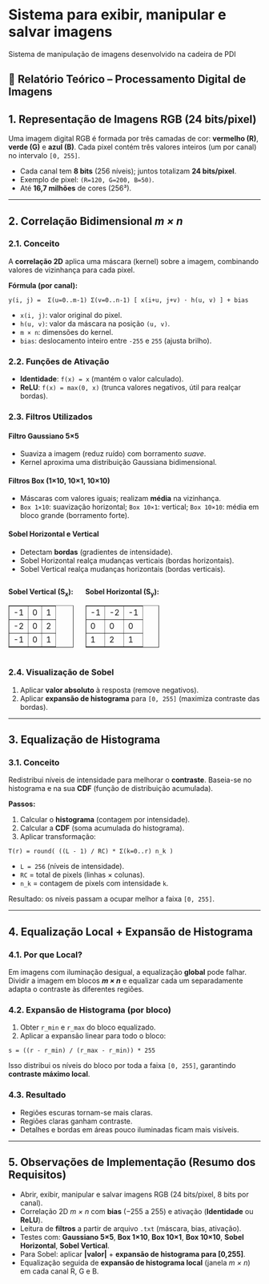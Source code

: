 # Sistema para exibir, manipular e salvar imagens
Sistema de manipulação de imagens desenvolvido na cadeira de PDI


<section>
  <h1>📘 Relatório Teórico – Processamento Digital de Imagens</h1>

  <h2>1. Representação de Imagens RGB (24 bits/pixel)</h2>
  <p>
    Uma imagem digital RGB é formada por três camadas de cor: <strong>vermelho (R)</strong>, <strong>verde (G)</strong> e <strong>azul (B)</strong>.
    Cada pixel contém três valores inteiros (um por canal) no intervalo <code>[0, 255]</code>.
  </p>
  <ul>
    <li>Cada canal tem <strong>8 bits</strong> (256 níveis); juntos totalizam <strong>24 bits/pixel</strong>.</li>
    <li>Exemplo de pixel: <code>(R=120, G=200, B=50)</code>.</li>
    <li>Até <strong>16,7 milhões</strong> de cores (256³).</li>
  </ul>

  <hr>

  <h2>2. Correlação Bidimensional <em>m × n</em></h2>

  <h3>2.1. Conceito</h3>
  <p>
    A <strong>correlação 2D</strong> aplica uma máscara (kernel) sobre a imagem, combinando valores de vizinhança para cada pixel.
  </p>
  <p><strong>Fórmula (por canal):</strong></p>
  <pre><code>y(i, j) =  Σ(u=0..m-1) Σ(v=0..n-1) [ x(i+u, j+v) · h(u, v) ] + bias</code></pre>
  <ul>
    <li><code>x(i, j)</code>: valor original do pixel.</li>
    <li><code>h(u, v)</code>: valor da máscara na posição <code>(u, v)</code>.</li>
    <li><code>m × n</code>: dimensões do kernel.</li>
    <li><code>bias</code>: deslocamento inteiro entre <code>-255</code> e <code>255</code> (ajusta brilho).</li>
  </ul>

  <h3>2.2. Funções de Ativação</h3>
  <ul>
    <li><strong>Identidade</strong>: <code>f(x) = x</code> (mantém o valor calculado).</li>
    <li><strong>ReLU</strong>: <code>f(x) = max(0, x)</code> (trunca valores negativos, útil para realçar bordas).</li>
  </ul>

  <h3>2.3. Filtros Utilizados</h3>
  <h4>Filtro Gaussiano 5×5</h4>
  <ul>
    <li>Suaviza a imagem (reduz ruído) com borramento <em>suave</em>.</li>
    <li>Kernel aproxima uma distribuição Gaussiana bidimensional.</li>
  </ul>

  <h4>Filtros Box (1×10, 10×1, 10×10)</h4>
  <ul>
    <li>Máscaras com valores iguais; realizam <strong>média</strong> na vizinhança.</li>
    <li><code>Box 1×10</code>: suavização horizontal; <code>Box 10×1</code>: vertical; <code>Box 10×10</code>: média em bloco grande (borramento forte).</li>
  </ul>

  <h4>Sobel Horizontal e Vertical</h4>
  <ul>
    <li>Detectam <strong>bordas</strong> (gradientes de intensidade).</li>
    <li>Sobel Horizontal realça mudanças verticais (bordas horizontais).</li>
    <li>Sobel Vertical realça mudanças horizontais (bordas verticais).</li>
  </ul>

  <div style="display:flex; gap:24px; flex-wrap:wrap; align-items:flex-start;">
    <div>
      <p><strong>Sobel Vertical (S<sub>x</sub>):</strong></p>
      <table border="1" cellpadding="6" cellspacing="0">
        <tbody>
          <tr><td>-1</td><td>0</td><td>1</td></tr>
          <tr><td>-2</td><td>0</td><td>2</td></tr>
          <tr><td>-1</td><td>0</td><td>1</td></tr>
        </tbody>
      </table>
    </div>
    <div>
      <p><strong>Sobel Horizontal (S<sub>y</sub>):</strong></p>
      <table border="1" cellpadding="6" cellspacing="0">
        <tbody>
          <tr><td>-1</td><td>-2</td><td>-1</td></tr>
          <tr><td>0</td><td>0</td><td>0</td></tr>
          <tr><td>1</td><td>2</td><td>1</td></tr>
        </tbody>
      </table>
    </div>
  </div>

  <h3>2.4. Visualização de Sobel</h3>
  <ol>
    <li>Aplicar <strong>valor absoluto</strong> à resposta (remove negativos).</li>
    <li>Aplicar <strong>expansão de histograma</strong> para <code>[0, 255]</code> (maximiza contraste das bordas).</li>
  </ol>

  <hr>

  <h2>3. Equalização de Histograma</h2>

  <h3>3.1. Conceito</h3>
  <p>
    Redistribui níveis de intensidade para melhorar o <strong>contraste</strong>. Baseia-se no histograma e na sua <strong>CDF</strong>
    (função de distribuição acumulada).
  </p>
  <p><strong>Passos:</strong></p>
  <ol>
    <li>Calcular o <strong>histograma</strong> (contagem por intensidade).</li>
    <li>Calcular a <strong>CDF</strong> (soma acumulada do histograma).</li>
    <li>Aplicar transformação:</li>
  </ol>
  <pre><code>T(r) = round( ((L - 1) / RC) * Σ(k=0..r) n_k )</code></pre>
  <ul>
    <li><code>L = 256</code> (níveis de intensidade).</li>
    <li><code>RC</code> = total de pixels (linhas × colunas).</li>
    <li><code>n_k</code> = contagem de pixels com intensidade <code>k</code>.</li>
  </ul>
  <p>Resultado: os níveis passam a ocupar melhor a faixa <code>[0, 255]</code>.</p>

  <hr>

  <h2>4. Equalização Local + Expansão de Histograma</h2>

  <h3>4.1. Por que Local?</h3>
  <p>
    Em imagens com iluminação desigual, a equalização <strong>global</strong> pode falhar. Dividir a imagem em blocos
    <strong><em>m × n</em></strong> e equalizar cada um separadamente adapta o contraste às diferentes regiões.
  </p>

  <h3>4.2. Expansão de Histograma (por bloco)</h3>
  <ol>
    <li>Obter <code>r_min</code> e <code>r_max</code> do bloco equalizado.</li>
    <li>Aplicar a expansão linear para todo o bloco:</li>
  </ol>
  <pre><code>s = ((r - r_min) / (r_max - r_min)) * 255</code></pre>
  <p>
    Isso distribui os níveis do bloco por toda a faixa <code>[0, 255]</code>, garantindo <strong>contraste máximo local</strong>.
  </p>

  <h3>4.3. Resultado</h3>
  <ul>
    <li>Regiões escuras tornam-se mais claras.</li>
    <li>Regiões claras ganham contraste.</li>
    <li>Detalhes e bordas em áreas pouco iluminadas ficam mais visíveis.</li>
  </ul>

  <hr>

  <h2>5. Observações de Implementação (Resumo dos Requisitos)</h2>
  <ul>
    <li>Abrir, exibir, manipular e salvar imagens RGB (24 bits/pixel, 8 bits por canal).</li>
    <li>Correlação 2D <em>m × n</em> com <strong>bias</strong> (−255 a 255) e ativação (<strong>Identidade</strong> ou <strong>ReLU</strong>).</li>
    <li>Leitura de <strong>filtros</strong> a partir de arquivo <code>.txt</code> (máscara, bias, ativação).</li>
    <li>Testes com: <strong>Gaussiano 5×5</strong>, <strong>Box 1×10</strong>, <strong>Box 10×1</strong>, <strong>Box 10×10</strong>, <strong>Sobel Horizontal</strong>, <strong>Sobel Vertical</strong>.</li>
    <li>Para Sobel: aplicar <strong>|valor|</strong> + <strong>expansão de histograma para [0,255]</strong>.</li>
    <li>Equalização seguida de <strong>expansão de histograma local</strong> (janela <em>m × n</em>) em cada canal R, G e B.</li>
  </ul>
</section>